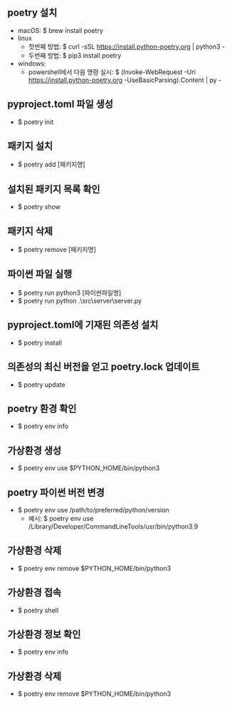 ## poetry 설치

- macOS: $ brew install poetry
- linux
  - 첫번째 방법: $ curl -sSL https://install.python-poetry.org | python3 -
  - 두번째 방법: $ pip3 install poetry
- windows:
  - powershell에서 다음 명령 실시: $ (Invoke-WebRequest -Uri https://install.python-poetry.org -UseBasicParsing).Content | py -

## pyproject.toml 파일 생성

- $ poetry init

## 패키지 설치

- $ poetry add [패키지명]

## 설치된 패키지 목록 확인

- $ poetry show

## 패키지 삭제

- $ poetry remove [패키지명]

## 파이썬 파일 실행

- $ poetry run python3 [파이썬파일명]
- $ poetry run python .\src\server\server.py

## pyproject.toml에 기재된 의존성 설치

- $ poetry install

## 의존성의 최신 버전을 얻고 poetry.lock 업데이트

- $ poetry update

## poetry 환경 확인

- $ poetry env info

## 가상환경 생성

- $ poetry env use $PYTHON_HOME/bin/python3

## poetry 파이썬 버전 변경

- $ poetry env use /path/to/preferred/python/version
  - 예시: $ poetry env use /Library/Developer/CommandLineTools/usr/bin/python3.9

## 가상환경 삭제

- $ poetry env remove $PYTHON_HOME/bin/python3

## 가상환경 접속

- $ poetry shell

## 가상환경 정보 확인

- $ poetry env info

## 가상환경 삭제

- $ poetry env remove $PYTHON_HOME/bin/python3
